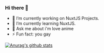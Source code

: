 ### Hi there 👋

- 🔭 I’m currently working on NuxtJS Projects.
- 🌱 I’m currently learning NuxtJS.
- 💬 Ask me about i'm love anime
- ⚡ Fun fact: you gay

[![Anurag's github stats](https://github-readme-stats.vercel.app/api?username=fl3xice)](https://github.com/fl3xice)
